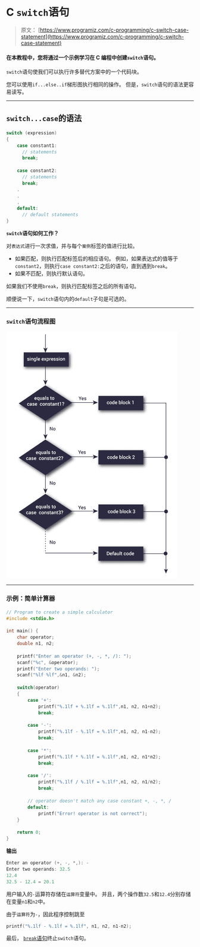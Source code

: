 # C `switch`语句

> 原文： [https://www.programiz.com/c-programming/c-switch-case-statement](https://www.programiz.com/c-programming/c-switch-case-statement)

#### 在本教程中，您将通过一个示例学习在 C 编程中创建`switch`语句。

`switch`语句使我们可以执行许多替代方案中的一个代码块。

您可以使用`if...else..if`梯形图执行相同的操作。 但是，`switch`语句的语法更容易读写。

* * *

## `switch...case`的语法

```c
switch (expression)
​{
    case constant1:
      // statements
      break;

    case constant2:
      // statements
      break;
    .
    .
    .
    default:
      // default statements
}
```

**`switch`语句如何工作？**

对`表达式`进行一次求值，并与每个`案例`标签的值进行比较。

*   如果匹配，则执行匹配标签后的相应语句。 例如，如果表达式的值等于`constant2`，则执行`case constant2:`之后的语句，直到遇到`break`。
*   如果不匹配，则执行默认语句。

如果我们不使用`break`，则执行匹配标签之后的所有语句。

顺便说一下，`switch`语句内的`default`子句是可选的。

* * *

### `switch`语句流程图

![Flowchart of switch statement](img/c0e32d6f42321a882d11bc9457365960.png "switch Statement Flowchart")

* * *

### 示例：简单计算器

```c
// Program to create a simple calculator
#include <stdio.h>

int main() {
    char operator;
    double n1, n2;

    printf("Enter an operator (+, -, *, /): ");
    scanf("%c", &operator);
    printf("Enter two operands: ");
    scanf("%lf %lf",&n1, &n2);

    switch(operator)
    {
        case '+':
            printf("%.1lf + %.1lf = %.1lf",n1, n2, n1+n2);
            break;

        case '-':
            printf("%.1lf - %.1lf = %.1lf",n1, n2, n1-n2);
            break;

        case '*':
            printf("%.1lf * %.1lf = %.1lf",n1, n2, n1*n2);
            break;

        case '/':
            printf("%.1lf / %.1lf = %.1lf",n1, n2, n1/n2);
            break;

        // operator doesn't match any case constant +, -, *, /
        default:
            printf("Error! operator is not correct");
    }

    return 0;
} 
```

**输出**

```c
Enter an operator (+, -, *,): -
Enter two operands: 32.5
12.4
32.5 - 12.4 = 20.1
```

用户输入的`-`运算符存储在`运算符`变量中。 并且，两个操作数`32.5`和`12.4`分别存储在变量`n1`和`n2`中。

由于`运算符`为`-`，因此程序控制跳至

```c
printf("%.1lf - %.1lf = %.1lf", n1, n2, n1-n2);
```

最后， [`break`语句](/c-programming/c-break-continue-statement)终止`switch`语句。
